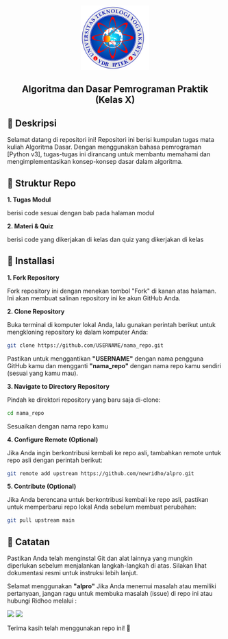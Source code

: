 <div align="center">
    <img src="./images/logo.png" height="150px">
    <h2 align="center">
      Algoritma dan Dasar Pemrograman Praktik (Kelas X)
    </h2>
</div>

## 📌 Deskripsi
Selamat datang di repositori ini! Repositori ini berisi kumpulan tugas mata kuliah Algoritma Dasar. Dengan menggunakan bahasa pemrograman [Python v3], tugas-tugas ini dirancang untuk membantu memahami dan mengimplementasikan konsep-konsep dasar dalam algoritma.

## 📌 Struktur Repo

**1. Tugas Modul**

berisi code sesuai dengan bab pada halaman modul

**2. Materi & Quiz**

berisi code yang dikerjakan di kelas dan quiz yang dikerjakan di kelas

## 📌 Installasi
**1. Fork Repository**

Fork repository ini dengan menekan tombol "Fork" di kanan atas halaman. Ini akan membuat salinan repository ini ke akun GitHub Anda.

**2. Clone Repository**

Buka terminal di komputer lokal Anda, lalu gunakan perintah berikut untuk mengkloning repository ke dalam komputer Anda:

```bash
git clone https://github.com/USERNAME/nama_repo.git
```

Pastikan untuk menggantikan **"USERNAME"** dengan nama pengguna GitHub kamu dan mengganti **"nama_repo"** dengan nama repo kamu sendiri (sesuai yang kamu mau).

**3. Navigate to Directory Repository**

Pindah ke direktori repository yang baru saja di-clone:

```bash
cd nama_repo
```

Sesuaikan dengan nama repo kamu

**4. Configure Remote (Optional)**

Jika Anda ingin berkontribusi kembali ke repo asli, tambahkan remote untuk repo asli dengan perintah berikut:

```bash
git remote add upstream https://github.com/newridho/alpro.git
```

**5. Contribute (Optional)**

Jika Anda berencana untuk berkontribusi kembali ke repo asli, pastikan untuk memperbarui repo lokal Anda sebelum membuat perubahan:

```bash
git pull upstream main
```

## 📌 Catatan
Pastikan Anda telah menginstal Git dan alat lainnya yang mungkin diperlukan sebelum menjalankan langkah-langkah di atas. Silakan lihat dokumentasi resmi untuk instruksi lebih lanjut.

Selamat menggunakan **"alpro"** Jika Anda menemui masalah atau memiliki pertanyaan, jangan ragu untuk membuka masalah (issue) di repo ini atau hubungi Ridhoo melalui : 

<a href = "https://www.facebook.com/RidhoooArdiansyah"><img src="https://img.icons8.com/fluent/48/000000/facebook-new.png"/></a>
<a href = "https://www.instagram.com/ridho_less/"><img src="https://img.icons8.com/fluent/48/000000/instagram-new.png"/></a>

Terima kasih telah menggunakan repo ini! 🚀
